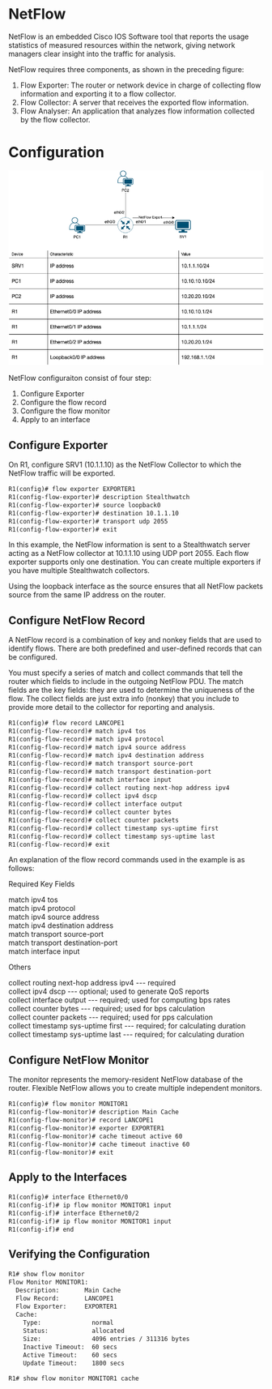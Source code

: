 # NetFlow
NetFlow is an embedded Cisco IOS Software tool that reports the usage statistics of measured resources within the network, giving network managers clear insight into the traffic for analysis.

NetFlow requires three components, as shown in the preceding figure:

1. Flow Exporter: The router or network device in charge of collecting flow information and exporting it to a flow collector.
2. Flow Collector: A server that receives the exported flow information.
3. Flow Analyser: An application that analyzes flow information collected by the flow collector.

# Configuration

![Creating a NetFlow](https://raw.githubusercontent.com/deliawolf/NetFlow/main/NetFlow.png)

NetFlow configuraiton consist of four step:
1. Configure Exporter
2. Configure the flow record
3. Configure the flow monitor
4. Apply to an interface


## Configure Exporter

On R1, configure SRV1 (10.1.1.10) as the NetFlow Collector to which the NetFlow traffic will be exported.

```
R1(config)# flow exporter EXPORTER1
R1(config-flow-exporter)# description Stealthwatch 
R1(config-flow-exporter)# source loopback0
R1(config-flow-exporter)# destination 10.1.1.10
R1(config-flow-exporter)# transport udp 2055
R1(config-flow-exporter)# exit
```
In this example, the NetFlow information is sent to a Stealthwatch server acting as a NetFlow collector at 10.1.1.10 using UDP port 2055. Each flow exporter supports only one destination. You can create multiple exporters if you have multiple Stealthwatch collectors.

Using the loopback interface as the source ensures that all NetFlow packets source from the same IP address on the router.

## Configure NetFlow Record

A NetFlow record is a combination of key and nonkey fields that are used to identify flows. There are both predefined and user-defined records that can be configured.

You must specify a series of match and collect commands that tell the router which fields to include in the outgoing NetFlow PDU. The match fields are the key fields: they are used to determine the uniqueness of the flow. The collect fields are just extra info (nonkey) that you include to provide more detail to the collector for reporting and analysis.

```
R1(config)# flow record LANCOPE1
R1(config-flow-record)# match ipv4 tos
R1(config-flow-record)# match ipv4 protocol 
R1(config-flow-record)# match ipv4 source address 
R1(config-flow-record)# match ipv4 destination address 
R1(config-flow-record)# match transport source-port 
R1(config-flow-record)# match transport destination-port 
R1(config-flow-record)# match interface input 
R1(config-flow-record)# collect routing next-hop address ipv4
R1(config-flow-record)# collect ipv4 dscp 
R1(config-flow-record)# collect interface output 
R1(config-flow-record)# collect counter bytes 
R1(config-flow-record)# collect counter packets
R1(config-flow-record)# collect timestamp sys-uptime first 
R1(config-flow-record)# collect timestamp sys-uptime last
R1(config-flow-record)# exit
```

An explanation of the flow record commands used in the example is as follows:

Required Key Fields<br>

match ipv4 tos<br>
match ipv4 protocol<br> 
match ipv4 source address <br>
match ipv4 destination address<br> 
match transport source-port <br>
match transport destination-port<br> 
match interface input <br>

Others<br>

collect routing next-hop address ipv4 --- required<br>
collect ipv4 dscp  --- optional; used to generate QoS reports <br>
collect interface output --- required; used for computing bps rates<br> 
collect counter bytes --- required; used for bps calculation <br>
collect counter packets --- required; used for pps calculation <br>
collect timestamp sys-uptime first --- required; for calculating duration<br> 
collect timestamp sys-uptime last --- required; for calculating duration<br>

## Configure NetFlow Monitor

The monitor represents the memory-resident NetFlow database of the router. Flexible NetFlow allows you to create multiple independent monitors.
```
R1(config)# flow monitor MONITOR1
R1(config-flow-monitor)# description Main Cache 
R1(config-flow-monitor)# record LANCOPE1                    
R1(config-flow-monitor)# exporter EXPORTER1                 
R1(config-flow-monitor)# cache timeout active 60
R1(config-flow-monitor)# cache timeout inactive 60
R1(config-flow-monitor)# exit
```

## Apply to the Interfaces

```
R1(config)# interface Ethernet0/0
R1(config-if)# ip flow monitor MONITOR1 input             
R1(config-if)# interface Ethernet0/2
R1(config-if)# ip flow monitor MONITOR1 input      
R1(config-if)# end
```

## Verifying the Configuration

```
R1# show flow monitor
Flow Monitor MONITOR1:
  Description:       Main Cache 
  Flow Record:       LANCOPE1
  Flow Exporter:     EXPORTER1
  Cache:
    Type:              normal
    Status:            allocated
    Size:              4096 entries / 311316 bytes
    Inactive Timeout:  60 secs
    Active Timeout:    60 secs
    Update Timeout:    1800 secs
```
```
R1# show flow monitor MONITOR1 cache
```
